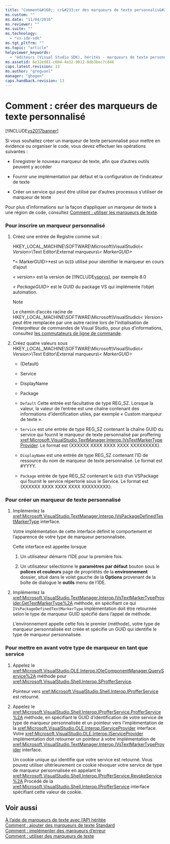 ```yaml
---
title: "Comment&#160;: cr&#233;er des marqueurs de texte personnalis&#233; | Microsoft Docs"
ms.custom: ""
ms.date: "11/04/2016"
ms.reviewer: ""
ms.suite: ""
ms.technology: 
  - "vs-ide-sdk"
ms.tgt_pltfrm: ""
ms.topic: "article"
helpviewer_keywords: 
  - "éditeurs (Visual Studio SDK), hérités - marqueurs de texte personnalisé"
ms.assetid: 6e32ed81-c604-4a32-9012-8db3bec7c846
caps.latest.revision: 13
ms.author: "gregvanl"
manager: "ghogen"
caps.handback.revision: 13
---
```

# Comment&#160;: cr&#233;er des marqueurs de texte personnalis&#233;
[!INCLUDE[vs2017banner](../code-quality/includes/vs2017banner.md)]

Si vous souhaitez créer un marqueur de texte personnalisé pour mettre en évidence ou organiser le code, vous devez effectuer les opérations suivantes :  
  
-   Enregistrer le nouveau marqueur de texte, afin que d’autres outils peuvent y accéder  
  
-   Fournir une implémentation par défaut et la configuration de l’indicateur de texte  
  
-   Créer un service qui peut être utilisé par d’autres processus s’utiliser de marqueur de texte  
  
 Pour plus d’informations sur la façon d’appliquer un marqueur de texte à une région de code, consultez [Comment : utiliser les marqueurs de texte](../extensibility/how-to-use-text-markers.md).  
  
### <a name="to-register-a-custom-marker"></a>Pour inscrire un marqueur personnalisé  
  
1.  Créez une entrée de Registre comme suit :  
  
     HKEY_LOCAL_MACHINE\SOFTWARE\Microsoft\VisualStudio\\*\< Version>*\Text Editor\External marqueurs\\*\< MarkerGUID>*  
  
     *\< MarkerGUID>*est un `GUID` utilisé pour identifier le marqueur en cours d’ajout  
  
     *\< version>* est la version de [!INCLUDE[vsprvs](../code-quality/includes/vsprvs_md.md)], par exemple 8.0  
  
     *\< PackageGUID>* est le GUID du package VS qui implémente l’objet automation.  
  
    > [!NOTE]
    >  Le chemin d’accès racine de HKEY_LOCAL_MACHINE\SOFTWARE\Microsoft\VisualStudio\\*\< Version>* peut être remplacée par une autre racine lors de l’initialisation de l’interpréteur de commandes de Visual Studio, pour plus d’informations, consultez [les commutateurs de ligne de commande](../extensibility/command-line-switches-visual-studio-sdk.md).  
  
2.  Créez quatre valeurs sous HKEY_LOCAL_MACHINE\SOFTWARE\Microsoft\VisualStudio\\*\< Version>*\Text Editor\External marqueurs\\*\< MarkerGUID>*  
  
    -   (Default)  
  
    -   Service  
  
    -   DisplayName  
  
    -   Package  
  
    -   `Default` Cette entrée est facultative de type REG_SZ. Lorsque la valeur, la valeur de l’entrée est une chaîne contenant des informations d’identification utiles, par exemple « Custom marqueur de texte ».  
  
    -   `Service` est une entrée de type REG_SZ contenant la chaîne GUID du service qui fournit le marqueur de texte personnalisé par proffering <xref:Microsoft.VisualStudio.TextManager.Interop.IVsTextMarkerTypeProvider>. Le format est {XXXXXX XXXX XXXX XXXX XXXXXXXXX}.  
  
    -   `DisplayName` est une entrée de type REG_SZ contenant l’ID de ressource du nom de marqueur de texte personnalisé. Le format est #YYYY.  
  
    -   `Package` entrée de type REG_SZ contenant le `GUID` d’un VSPackage qui fournit le service répertorié sous le Service. Le format est {XXXXXX XXXX XXXX XXXX XXXXXXXXX}.  
  
### <a name="to-create-a-custom-text-marker"></a>Pour créer un marqueur de texte personnalisé  
  
1.  Implémentez la <xref:Microsoft.VisualStudio.TextManager.Interop.IVsPackageDefinedTextMarkerType> interface.  
  
     Votre implémentation de cette interface définit le comportement et l’apparence de votre type de marqueur personnalisée.  
  
     Cette interface est appelée lorsque  
  
    1.  Un utilisateur démarre l’IDE pour la première fois.  
  
    2.  Un utilisateur sélectionne le **paramètres par défaut** bouton sous le **polices et couleurs** page de propriétés de la **environnement** dossier, situé dans le volet gauche de la **Options** provenant de la boîte de dialogue le **outils** menu de l’IDE.  
  
2.  Implémentez la <xref:Microsoft.VisualStudio.TextManager.Interop.IVsTextMarkerTypeProvider.GetTextMarkerType%2A> méthode, en spécifiant ce qui `IVsPackageDefinedTextMarkerType` implémentation doit être retournée selon le type de marqueur GUID spécifié dans l’appel de méthode.  
  
     L’environnement appelle cette fois le premier (méthode), votre type de marqueur personnalisée est créée et spécifie un GUID qui identifie le type de marqueur personnalisée.  
  
### <a name="to-proffer-your-marker-type-as-a-service"></a>Pour mettre en avant votre type de marqueur en tant que service  
  
1.  Appelez le <xref:Microsoft.VisualStudio.OLE.Interop.IOleComponentManager.QueryService%2A> méthode pour <xref:Microsoft.VisualStudio.Shell.Interop.SProfferService>.  
  
     Pointeur vers <xref:Microsoft.VisualStudio.Shell.Interop.IProfferService> est retourné.  
  
2.  Appelez le <xref:Microsoft.VisualStudio.Shell.Interop.IProfferService.ProfferService%2A> méthode, en spécifiant le GUID d’identification de votre service de type de marqueur personnalisée et un pointeur vers l’implémentation de la <xref:Microsoft.VisualStudio.OLE.Interop.IServiceProvider> interface. Votre <xref:Microsoft.VisualStudio.OLE.Interop.IServiceProvider> implémentation doit retourner un pointeur à votre implémentation de <xref:Microsoft.VisualStudio.TextManager.Interop.IVsTextMarkerTypeProvider> interface.  
  
     Un cookie unique qui identifie que votre service est retourné. Vous pouvez utiliser ultérieurement ce cookie révoquer votre service de type de marqueur personnalisée en appelant le <xref:Microsoft.VisualStudio.Shell.Interop.IProfferService.RevokeService%2A> Procédé de la <xref:Microsoft.VisualStudio.Shell.Interop.IProfferService> interface spécifiant cette valeur de cookie.  
  
## <a name="see-also"></a>Voir aussi  
 [À l’aide de marqueurs de texte avec l’API héritée](../extensibility/using-text-markers-with-the-legacy-api.md)   
 [Comment : ajouter des marqueurs de texte Standard](../extensibility/how-to-add-standard-text-markers.md)   
 [Comment : implémenter des marqueurs d’erreur](../extensibility/how-to-implement-error-markers.md)   
 [Comment : utiliser des marqueurs de texte](../extensibility/how-to-use-text-markers.md)